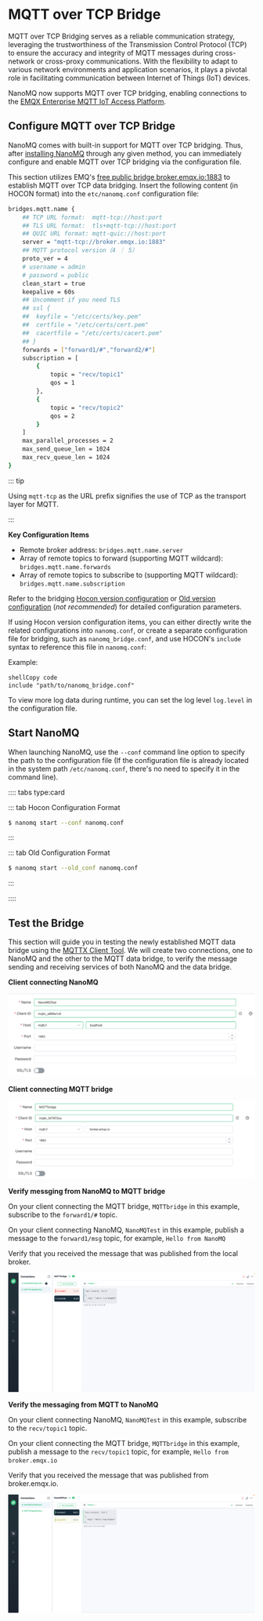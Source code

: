 # MQTT over TCP Bridge

MQTT over TCP Bridging serves as a reliable communication strategy, leveraging the trustworthiness of the Transmission Control Protocol (TCP) to ensure the accuracy and integrity of MQTT messages during cross-network or cross-proxy communications. With the flexibility to adapt to various network environments and application scenarios, it plays a pivotal role in facilitating communication between Internet of Things (IoT) devices. 

NanoMQ now supports MQTT over TCP bridging, enabling connections to the [EMQX Enterprise MQTT IoT Access Platform](https://www.emqx.com/zh/products/emqx).

## Configure MQTT over TCP Bridge

NanoMQ comes with built-in support for MQTT over TCP bridging. Thus, after [installing NanoMQ](../installation/introduction.md) through any given method, you can immediately configure and enable MQTT over TCP bridging via the configuration file.

This section utilizes EMQ's [free public bridge broker.emqx.io:1883](https://www.emqx.com/en/mqtt/public-mqtt5-broker) to establish MQTT over TCP data bridging. Insert the following content (in HOCON format) into the `etc/nanomq.conf` configuration file:

```bash
bridges.mqtt.name {
	## TCP URL format:  mqtt-tcp://host:port
	## TLS URL format:  tls+mqtt-tcp://host:port
	## QUIC URL format: mqtt-quic://host:port
	server = "mqtt-tcp://broker.emqx.io:1883"
	## MQTT protocol version（4 ｜ 5）
	proto_ver = 4
	# username = admin
	# password = public
	clean_start = true
	keepalive = 60s
	## Uncomment if you need TLS
	## ssl {
	## 	keyfile = "/etc/certs/key.pem"
	## 	certfile = "/etc/certs/cert.pem"
	## 	cacertfile = "/etc/certs/cacert.pem"
	## }
	forwards = ["forward1/#","forward2/#"]
	subscription = [
		{
			topic = "recv/topic1"
			qos = 1
		},
		{
			topic = "recv/topic2"
			qos = 2
		}
	]
	max_parallel_processes = 2 
	max_send_queue_len = 1024
	max_recv_queue_len = 1024
}
```
::: tip

Using `mqtt-tcp` as the URL prefix signifies the use of TCP as the transport layer for MQTT.

:::

**Key Configuration Items**

- Remote broker address: `bridges.mqtt.name.server`
- Array of remote topics to forward (supporting MQTT wildcard): `bridges.mqtt.name.forwards`
- Array of remote topics to subscribe to (supporting MQTT wildcard): `bridges.mqtt.name.subscription`

Refer to the bridging [Hocon version configuration](../config-description/v019.md) or [Old version configuration](../config-description/v013.md) (*not recommended*) for detailed configuration parameters.

If using Hocon version configuration items, you can either directly write the related configurations into `nanomq.conf`, or create a separate configuration file for bridging, such as `nanomq_bridge.conf`, and use HOCON's `include` syntax to reference this file in `nanomq.conf`:

Example:

```
shellCopy code
include "path/to/nanomq_bridge.conf" 
```

To view more log data during runtime, you can set the log level `log.level` in the configuration file.

## Start NanoMQ

When launching NanoMQ, use the `--conf` command line option to specify the path to the configuration file (If the configuration file is already located in the system path `/etc/nanomq.conf`, there's no need to specify it in the command line).

:::: tabs type:card

::: tab Hocon Configuration Format

```bash
$ nanomq start --conf nanomq.conf
```

:::

::: tab Old Configuration Format

```bash
$ nanomq start --old_conf nanomq.conf
```

:::

::::

## Test the Bridge

This section will guide you in testing the newly established MQTT data bridge using the [MQTTX Client Tool](https://mqttx.app/). We will create two connections, one to NanoMQ and the other to the MQTT data bridge, to verify the message sending and receiving services of both NanoMQ and the data bridge.

**Client connecting NanoMQ**

![Connect to NanoMQ](./assets/connect-nanomq.png)

**Client connecting MQTT bridge**

![Connect to Public Broker](./assets/connect-public-broker.png)

**Verify messging from NanoMQ to MQTT bridge**

On your client connecting the MQTT bridge, `MQTTbridge` in this example, subscribe to the `forward1/#` topic.

On your client connecting NanoMQ, `NanoMQTest` in this example, publish a message to the `forward1/msg` topic, for example, `Hello from NanoMQ`

Verify that you received the message that was published from the local broker.

<img src="./assets/hellofromnano.png" alt="message from nanomq" style="zoom:50%;" />

**Verify the messaging from MQTT to NanoMQ**

On your client connecting NanoMQ, `NanoMQTest` in this example, subscribe to the `recv/topic1` topic.

On your client connecting the MQTT bridge, `MQTTbridge` in this example, publish a message to the `recv/topic1` topic, for example, `Hello from broker.emqx.io`

Verify that you received the message that was published from broker.emqx.io.

![message from broker](./assets/hellofrombroker.png)
